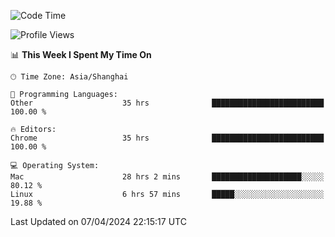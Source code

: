 <!--START_SECTION:waka-->
![Code Time](http://img.shields.io/badge/Code%20Time-2%2C124%20hrs%2056%20mins-blue)

![Profile Views](http://img.shields.io/badge/Profile%20Views-2-blue)

📊 **This Week I Spent My Time On** 

```text
🕑︎ Time Zone: Asia/Shanghai

💬 Programming Languages: 
Other                    35 hrs              █████████████████████████   100.00 % 

🔥 Editors: 
Chrome                   35 hrs              █████████████████████████   100.00 % 

💻 Operating System: 
Mac                      28 hrs 2 mins       ████████████████████░░░░░   80.12 % 
Linux                    6 hrs 57 mins       █████░░░░░░░░░░░░░░░░░░░░   19.88 % 
```


 Last Updated on 07/04/2024 22:15:17 UTC
<!--END_SECTION:waka-->